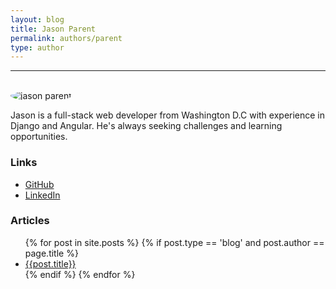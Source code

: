 ```yaml
---
layout: blog
title: Jason Parent
permalink: authors/parent
type: author
---
```


<hr><br>

<img src="/assets/img/authors/parent.jpg" style="max-width:200px;border-radius:50%" alt="jason parent">

Jason is a full-stack web developer from Washington D.C with experience in Django and Angular. He's always seeking challenges and learning opportunities.

### Links

- [GitHub](https://github.com/ParentJA)
- [LinkedIn](https://www.linkedin.com/in/jason-parent-53b6341b/)

<div>
  <h3>Articles</h3>
  <ul>
    {% for post in site.posts %}
      {% if post.type == 'blog' and post.author == page.title %}
        <li><a href="{{site.url}}{{post.url}}">{{post.title}}</a></li>
      {% endif %}
    {% endfor %}
  </ul>
</div>
